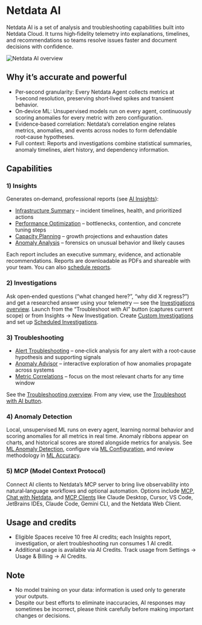# Netdata AI

Netdata AI is a set of analysis and troubleshooting capabilities built into Netdata Cloud. It turns high‑fidelity telemetry into explanations, timelines, and recommendations so teams resolve issues faster and document decisions with confidence.

![Netdata AI overview](https://raw.githubusercontent.com/netdata/docs-images/refs/heads/master/netdata-cloud/netdata-ai/netdata-ai.png)

## Why it’s accurate and powerful

- Per‑second granularity: Every Netdata Agent collects metrics at 1‑second resolution, preserving short‑lived spikes and transient behavior.
- On‑device ML: Unsupervised models run on every agent, continuously scoring anomalies for every metric with zero configuration.
- Evidence‑based correlation: Netdata’s correlation engine relates metrics, anomalies, and events across nodes to form defendable root‑cause hypotheses.
- Full context: Reports and investigations combine statistical summaries, anomaly timelines, alert history, and dependency information.

## Capabilities

### 1) Insights

Generates on‑demand, professional reports (see [AI Insights](/docs/ml-ai/ai-insights.md)):

- [Infrastructure Summary](/docs/netdata-ai/insights/infrastructure-summary.md) – incident timelines, health, and prioritized actions
- [Performance Optimization](/docs/netdata-ai/insights/performance-optimization.md) – bottlenecks, contention, and concrete tuning steps
- [Capacity Planning](/docs/netdata-ai/insights/capacity-planning.md) – growth projections and exhaustion dates
- [Anomaly Analysis](/docs/netdata-ai/insights/anomaly-analysis.md) – forensics on unusual behavior and likely causes

Each report includes an executive summary, evidence, and actionable recommendations. Reports are downloadable as PDFs and shareable with your team. You can also [schedule reports](/docs/netdata-ai/insights/scheduled-reports.md).

### 2) Investigations

Ask open‑ended questions (“what changed here?”, “why did X regress?”) and get a researched answer using your telemetry — see the [Investigations overview](/docs/netdata-ai/investigations/index.md). Launch from the “Troubleshoot with AI” button (captures current scope) or from Insights → New Investigation. Create [Custom Investigations](/docs/netdata-ai/investigations/custom-investigations.md) and set up [Scheduled Investigations](/docs/netdata-ai/investigations/scheduled-investigations.md).

### 3) Troubleshooting

- [Alert Troubleshooting](/docs/troubleshooting/troubleshoot.md) – one‑click analysis for any alert with a root‑cause hypothesis and supporting signals
- [Anomaly Advisor](/docs/ml-ai/anomaly-advisor.md) – interactive exploration of how anomalies propagate across systems
- [Metric Correlations](/docs/metric-correlations.md) – focus on the most relevant charts for any time window

See the [Troubleshooting overview](/docs/netdata-ai/troubleshooting/index.md). From any view, use the [Troubleshoot with AI button](/docs/netdata-ai/troubleshooting/troubleshoot-button.md).

### 4) Anomaly Detection

Local, unsupervised ML runs on every agent, learning normal behavior and scoring anomalies for all metrics in real time. Anomaly ribbons appear on charts, and historical scores are stored alongside metrics for analysis. See [ML Anomaly Detection](/docs/ml-ai/ml-anomaly-detection/ml-anomaly-detection.md), configure via [ML Configuration](/src/ml/ml-configuration.md), and review methodology in [ML Accuracy](/docs/ml-ai/ml-anomaly-detection/ml-accuracy.md).

### 5) MCP (Model Context Protocol)

Connect AI clients to Netdata’s MCP server to bring live observability into natural‑language workflows and optional automation. Options include [MCP](/docs/learn/mcp.md), [Chat with Netdata](/docs/ml-ai/ai-chat-netdata/ai-chat-netdata.md), and [MCP Clients](/docs/ml-ai/ai-devops-copilot/ai-devops-copilot.md) like Claude Desktop, Cursor, VS Code, JetBrains IDEs, Claude Code, Gemini CLI, and the Netdata Web Client.

## Usage and credits

- Eligible Spaces receive 10 free AI credits; each Insights report, investigation, or alert troubleshooting run consumes 1 AI credit.
- Additional usage is available via AI Credits. Track usage from Settings → Usage & Billing → AI Credits.

## Note

- No model training on your data: information is used only to generate your outputs.
- Despite our best efforts to eliminate inaccuracies, AI responses may sometimes be incorrect, please think carefully before making important changes or decisions.
